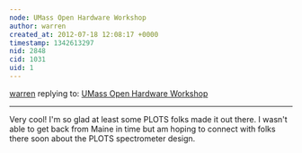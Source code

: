 ```yaml
---
node: UMass Open Hardware Workshop
author: warren
created_at: 2012-07-18 12:08:17 +0000
timestamp: 1342613297
nid: 2848
cid: 1031
uid: 1
---
```




[warren](../profile/warren) replying to: [UMass Open Hardware Workshop](../notes/cfastie/7-17-2012/umass-open-hardware-workshop)

----
Very cool! I'm so glad at least some PLOTS folks made it out there. I wasn't able to get back from Maine in time but am hoping to connect with folks there soon about the PLOTS spectrometer design.